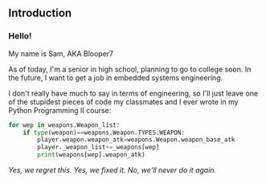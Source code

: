 ## Introduction

### Hello!

My name is Sam, AKA Blooper7

As of today, I'm a senior in high school, planning to go to college soon. In the future, I want to get a job in embedded systems engineering.

I don't really have much to say in terms of engineering, so I'll just leave one of the stupidest pieces of code my classmates and I ever wrote in my Python Programming II course:

```python
for wep in weapons.Weapon_list:
    if type(weapon)==weapons.Weapon.TYPES.WEAPON:
        player.weapon.weapon_atk=weapons.Weapon.weapon_base_atk
        player._weapon_list+=_weapons[wep]
        print(weapons[wep].weapon_atk)
```
*Yes, we regret this. Yes, we fixed it. No, we'll never do it again.*
